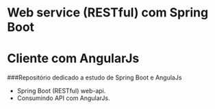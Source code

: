 # Web service (RESTful) com Spring Boot
# Cliente com AngularJs
###Repositório dedicado a estudo de Spring Boot e AngulaJs
* Spring Boot (RESTful) web-api.
* Consumindo API com AngularJs.
